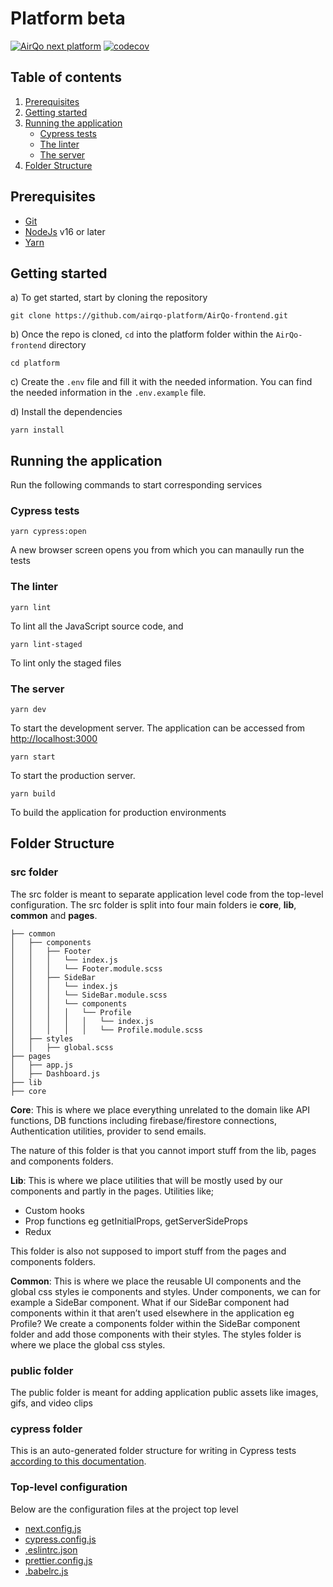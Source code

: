 # Platform beta

[![AirQo next platform](https://img.shields.io/endpoint?url=https://dashboard.cypress.io/badge/simple/ap5jjk/staging&style=flat&logo=cypress)](https://dashboard.cypress.io/projects/ap5jjk/runs) [![codecov](https://codecov.io/gh/airqo-platform/AirQo-frontend/branch/staging/graph/badge.svg)](https://codecov.io/gh/airqo-platform/AirQo-frontend)

## Table of contents

1. [Prerequisites](#prerequisites)
2. [Getting started](#getting-started)
3. [Running the application](#running-the-application)
   - [Cypress tests](#cypress-tests)
   - [The linter](#the-linter)
   - [The server](#the-server)
4. [Folder Structure](#folder-structure)

## Prerequisites

- [Git](https://gist.github.com/derhuerst/1b15ff4652a867391f03)
- [NodeJs](https://nodejs.org/en/) v16 or later
- [Yarn](https://classic.yarnpkg.com/lang/en/)

## Getting started

a) To get started, start by cloning the repository

    git clone https://github.com/airqo-platform/AirQo-frontend.git

b) Once the repo is cloned, `cd` into the platform folder within the `AirQo-frontend` directory

    cd platform

c) Create the `.env` file and fill it with the needed information. You can find the needed information in the `.env.example` file.

d) Install the dependencies

    yarn install

## Running the application

Run the following commands to start corresponding services

### Cypress tests

    yarn cypress:open

A new browser screen opens you from which you can manaully run the tests

### The linter

    yarn lint

To lint all the JavaScript source code, and

    yarn lint-staged

To lint only the staged files

### The server

    yarn dev

To start the development server. The application can be accessed from [http://localhost:3000](http://localhost:3000)

    yarn start

To start the production server.

    yarn build

To build the application for production environments

## Folder Structure

### src folder

The src folder is meant to separate application level code from the top-level configuration. The src folder is split into four main folders ie **core**, **lib**, **common** and **pages**.

    ├── common
    │   ├── components
    │   │   ├── Footer
    │   │   │   └── index.js
    │   │   │   └── Footer.module.scss
    │   │   ├── SideBar
    │   │   │   └── index.js
    │   │   │   └── SideBar.module.scss
    │   │   │   └── components
    │   │   │   │   └── Profile
    │   │   │   │   │   └── index.js
    │   │   │   │   │   └── Profile.module.scss
    │   ├── styles
    │   │   ├── global.scss
    ├── pages
    │   ├── app.js
    │   ├── Dashboard.js
    ├── lib
    ├── core

**Core**: This is where we place everything unrelated to the domain like API functions, DB functions including firebase/firestore connections, Authentication utilities, provider to send emails.

The nature of this folder is that you cannot import stuff from the lib, pages and components folders.

**Lib**: This is where we place utilities that will be mostly used by our components and partly in the pages. Utilities like;

- Custom hooks
- Prop functions eg getInitialProps, getServerSideProps
- Redux

This folder is also not supposed to import stuff from the pages and components folders.

**Common**: This is where we place the reusable UI components and the global css styles ie components and styles.
Under components, we can for example a SideBar component. What if our SideBar component had components within it that aren’t used elsewhere in the application eg Profile? We create a components folder within the SideBar component folder and add those components with their styles. The styles folder is where we place the global css styles.

### public folder

The public folder is meant for adding application public assets like images, gifs, and video clips

### cypress folder

This is an auto-generated folder structure for writing in Cypress tests [according to this documentation](https://docs.cypress.io/guides/core-concepts/writing-and-organizing-tests).

### Top-level configuration

Below are the configuration files at the project top level

- [next.config.js](https://nextjs.org/docs/api-reference/next.config.js/introduction)
- [cypress.config.js](https://docs.cypress.io/guides/references/configuration#Configuration-File)
- [.eslintrc.json](https://eslint.org/docs/latest/user-guide/configuring/configuration-files#configuration-file-formats)
- [prettier.config.js](https://prettier.io/docs/en/configuration.html)
- [.babelrc.js](https://babeljs.io/docs/en/config-files)

